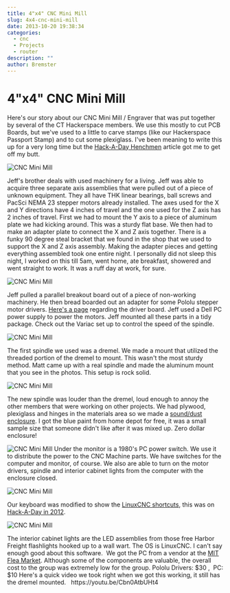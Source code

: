 ```yaml
---
title: 4"x4" CNC Mini Mill
slug: 4x4-cnc-mini-mill
date: 2013-10-20 19:38:34
categories:
  - cnc
  - Projects
  - router
description: ""
author: Bremster
---
```


# 4"x4" CNC Mini Mill

Here's our story about our CNC Mini Mill / Engraver that was put together by several of the CT Hackerspace members. We use this mostly to cut PCB Boards, but we've used to a little to carve stamps (like our Hackerspace Passport Stamp) and to cut some plexiglass. I've been meaning to write this up for a very long time but the [Hack-A-Day Henchmen](http://hackaday.com/2013/10/07/hackaday-hackerspace-henchmen-equals-free-stuff-for-you/) article got me to get off my butt.

![CNC Mini Mill](/uploads/2015/07/mini-overall.jpg)

Jeff's brother deals with used machinery for a living. Jeff was able to acquire three separate axis assemblies that were pulled out of a piece of unknown equipment. They all have THK linear bearings, ball screws and PacSci NEMA 23 stepper motors already installed. The axes used for the X and Y directions have 4 inches of travel and the one used for the Z axis has 2 inches of travel. First we had to mount the Y axis to a piece of aluminum plate we had kicking around. This was a sturdy flat base. We then had to make an adapter plate to connect the X and Z axis together. There is a funky 90 degree steal bracket that we found in the shop that we used to support the X and Z axis assembly. Making the adapter pieces and getting everything assembled took one entire night. I personally did not sleep this night, I worked on this till 5am, went home, ate breakfast, showered and went straight to work. It was a ruff day at work, for sure.

![CNC Mini Mill](/uploads/2015/07/mini-engraver_0.jpg)

Jeff pulled a parallel breakout board out of a piece of non-working machinery. He then bread boarded out an adapter for some Pololu stepper motor drivers. [Here's a page](/blog/3-axis-pololu-stepper-driver-breakout-board/) regarding the driver board. Jeff used a Dell PC power supply to power the motors. Jeff mounted all these parts in a tidy package. Check out the Variac set up to control the speed of the spindle.

![CNC Mini Mill](/uploads/2015/07/mini-power.jpg)

The first spindle we used was a dremel. We made a mount that utilized the threaded portion of the dremel to mount. This wasn't the most sturdy method. Matt came up with a real spindle and made the aluminum mount that you see in the photos. This setup is rock solid.

![CNC Mini Mill](/uploads/2015/07/mini-spindlemount.jpg)

The new spindle was louder than the dremel, loud enough to annoy the other members that were working on other projects. We had plywood, plexiglass and hinges in the materials area so we made a [sound/dust enclosure](http://www.connecticuthackerspace.com/node/368). I got the blue paint from home depot for free, it was a small sample size that someone didn't like after it was mixed up. Zero dollar enclosure!

![CNC Mini Mill](/uploads/2015/07/mini-enclosure.jpg)
Under the monitor is a 1980's PC power switch. We use it to distribute the power to the CNC Machine parts. We have switches for the computer and monitor, of course. We also are able to turn on the motor drivers, spindle and interior cabinet lights from the computer with the enclosure closed.

![CNC Mini Mill](/uploads/2015/07/mini-switches.jpg)

Our keyboard was modified to show the [LinuxCNC shortcuts](http://www.connecticuthackerspace.com/content/emc2-keyboard-shortcut-labels), this was on [Hack-A-Day in 2012](http://hackaday.com/2012/11/29/hackaday-links-november-29th-2012/).

![CNC Mini Mill](/uploads/2015/07/mini-keyboard.jpg)

The interior cabinet lights are the LED assemblies from those free Harbor Freight flashlights hooked up to a wall wart. The OS is LinuxCNC. I can't say enough good about this software.  We got the PC from a vendor at the [MIT Flea Market](http://www.mitflea.com/). Although some of the components are valuable, the overall cost to the group was extremely low for the group. Pololu Drivers: $30 ,  PC: $10 Here's a quick video we took right when we got this working, it still has the dremel mounted.   https\://youtu.be/Cbn0AtbUHt4
